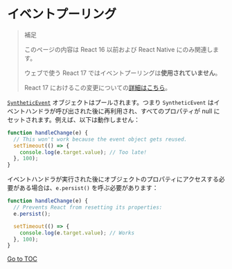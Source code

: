 
# イベントプーリング


>補足
>
>このページの内容は React 16 以前および React Native にのみ関連します。
>
>ウェブで使う React 17 ではイベントプーリングは**使用されていません**。
>
>React 17 におけるこの変更についての[詳細はこちら](/blog/2020/08/10/react-v17-rc.html#no-event-pooling)。

[`SyntheticEvent`](./events.html) オブジェクトはプールされます。つまり `SyntheticEvent` はイベントハンドラが呼び出された後に再利用され、すべてのプロパティが null にセットされます。例えば、以下は動作しません：

```javascript
function handleChange(e) {
  // This won't work because the event object gets reused.
  setTimeout(() => {
    console.log(e.target.value); // Too late!
  }, 100);
}
```

イベントハンドラが実行された後にオブジェクトのプロパティにアクセスする必要がある場合は、`e.persist()` を呼ぶ必要があります：

```javascript
function handleChange(e) {
  // Prevents React from resetting its properties:
  e.persist();

  setTimeout(() => {
    console.log(e.target.value); // Works
  }, 100);
}
```
<span style="float: footnote;"><a href="./index.html#toc">Go to TOC</a></span>
